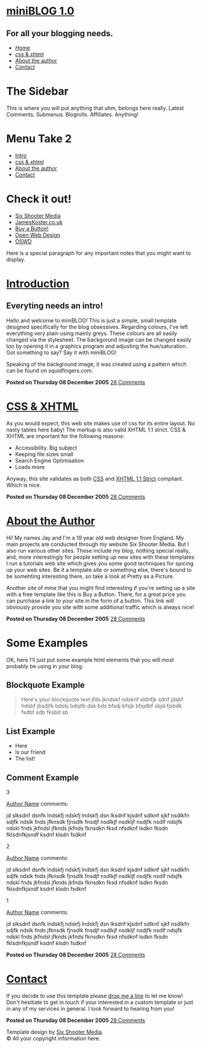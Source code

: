 <!DOCTYPE html PUBLIC "-//W3C//DTD XHTML 1.1//EN" "http://www.w3.org/TR/xhtml11/DTD/xhtml11.dtd">
<html xmlns="http://www.w3.org/1999/xhtml" xml:lang="en">
<head>
<title>Mini Blog</title>
<meta http-equiv="content-type" content="text/html; charset=iso-8859-1" />
<link rel="stylesheet" href="css/1.css" type="text/css" media="screen,projection" />
</head>
<body>
<div id="container">
  <div id="header">
    <h1><a href="#">mini<strong>BLOG</strong> 1.0</a></h1>
    <h2>For all your blogging needs.</h2>
    <ul id="nav">
      <li><a href="#" accesskey="h"><em>H</em>ome</a></li>
      <li><a href="#css" title="CSS and XHTML (a:c)" accesskey="c"><em>c</em>ss &amp; xhtml</a></li>
      <li><a href="#about" title="All about me (a:a)" accesskey="a"><em>A</em>bout the author</a></li>
      <li><a href="#contact" title="Get in Touch (a:o)" accesskey="o">C<em>o</em>ntact</a></li>
    </ul>
  </div>
  <div id="sidebar">
    <h1>The Sidebar</h1>
    <p> This is where you will put anything that uhm, belongs here really. Latest Comments. Submenus. Blogrolls. Affiliates. Anything! </p>
    <h1>Menu Take 2</h1>
    <ul class="submenu">
      <li><a href="#intro">Intro</a></li>
      <li><a href="#css">css &amp; xhtml</a></li>
      <li><a href="#about">About the author</a></li>
      <li><a href="#contact">Contact</a></li>
    </ul>
    <h1>Check it out!</h1>
    <ul class="submenu">
      <li><a href="#">Six Shooter Media</a></li>
      <li><a href="#">JamesKoster.co.uk</a></li>
      <li><a href="#">Buy a Button!</a></li>
      <li><a href="#">Open Web Design</a></li>
      <li><a href="#">OSWD</a></li>
    </ul>
    <p class="note"> Here is a special paragraph for any important notes that you might want to display. </p>
  </div>
  <div id="content">
    <h1><a href="#intro" id="intro">Introduction</a></h1>
    <h2>Everyting needs an intro!</h2>
    <p> Hello and welcome to miniBLOG! This is just a simple, small template designed specifically for the blog obsessives. Regarding colours, I've left everything very plain using mainly greys. These colours are all easily changed via the stylesheet. The backgorund image can be changed easily too by opening it in a graphics program and adjusting the hue/saturation. Got something to say? Say it with miniBLOG! </p>
    <p> Speaking of the background image, it was created using a pattern which can be found on squidfingers.com. </p>
    <div class="article_menu"> <b>Posted on Thursday 08 December 2005</b> <a href="#">28 Comments</a> </div>
    <h1><a href="#css" id="css">CSS &amp; XHTML</a></h1>
    <p> As you would expect, this web site makes use of css for its entire layout. No nasty tables here baby! The markup is also valid XHTML 1.1 strict. CSS &amp; XHTML are important for the following reasons: </p>
    <ul>
      <li>Accessibility. Big subject</li>
      <li>Keeping file sizes small</li>
      <li>Search Engine Optimisation</li>
      <li>Loads more</li>
    </ul>
    <p> Anyway, this site validates as both <a href="http://jigsaw.w3.org/css-validator/check/referer">CSS</a> and <a href="http://validator.w3.org/check?uri=referer">XHTML 1.1 Strict</a> compliant. Which is nice. </p>
    <div class="article_menu"> <b>Posted on Thursday 08 December 2005</b> <a href="#">28 Comments</a> </div>
    <h1><a href="#about" id="about">About the Author</a></h1>
    <p> Hi! My names Jay and I'm a 19 year old web designer from England. My main projects are conducted through my website Six Shooter Media. But I also run various other sites. These include my blog, nothing special really, and, more interestingly for people setting up new sites with these templates I run a tutorials web site which gives you some good techniques for spicing up your web sites. Be it a template site or something else, there's bound to be somehting interesting there, so take a look at Pretty as a Picture. </p>
    <p> Another site of mine that you might find interesting if you're setting up a site with a free template like this is Buy a Button. There, for a great price you can purchase a link to your site in the form of a button. This link will obviously provide you site with some additional traffic which is always nice! </p>
    <div class="article_menu"> <b>Posted on Thursday 08 December 2005</b> <a href="#">28 Comments</a> </div>
    <h1>Some Examples</h1>
    <p> OK, here I'll just put some example html elements that you will most probably be using in your blog. </p>
    <h2>Blockquote Example</h2>
    <blockquote>
      <p> Here's your blockquote text jfds jkndskf ndsknf sldnfjk sdnf jdsbf hdsbf jbsdjfk bdskj bdsjfb dsk bds bfsdj bfsjk bfsjdbf sbjd fjsbdk fsdbf sdb fksbd sb </p>
    </blockquote>
    <h2>List Example</h2>
    <ul>
      <li>Here</li>
      <li>Is our friend</li>
      <li>The list!</li>
    </ul>
    <h2>Comment Example</h2>
    <div class="comment_odd"> <span class="comnum">3</span>
      <p><a href="#">Author Name</a> comments:</p>
      <p> jd slksdnf dsnfk lndskfj ndskfj lndskfj dsn lksdnf kjsdnf sdlknf sjkf nsdlkfn sdjfk ndslk fnds jfknsdk fjnsdlk fnsdjf nsdlkjf nsdkljf nsdjfk nsdlf ndsjfk ndskl fnds jkfndsl jfknds jkfnds fknsdkn fksd nfsdknf lsdkn fksdn fklsdnfkjsndf ksdnf klsdn fsdknf </p>
    </div>
    <div class="comment_even"> <span class="comnum">2</span>
      <p><a href="#">Author Name</a> comments:</p>
      <p> jd slksdnf dsnfk lndskfj ndskfj lndskfj dsn lksdnf kjsdnf sdlknf sjkf nsdlkfn sdjfk ndslk fnds jfknsdk fjnsdlk fnsdjf nsdlkjf nsdkljf nsdjfk nsdlf ndsjfk ndskl fnds jkfndsl jfknds jkfnds fknsdkn fksd nfsdknf lsdkn fksdn fklsdnfkjsndf ksdnf klsdn fsdknf </p>
    </div>
    <div class="comment_odd"> <span class="comnum">1</span>
      <p><a href="#">Author Name</a> comments:</p>
      <p> jd slksdnf dsnfk lndskfj ndskfj lndskfj dsn lksdnf kjsdnf sdlknf sjkf nsdlkfn sdjfk ndslk fnds jfknsdk fjnsdlk fnsdjf nsdlkjf nsdkljf nsdjfk nsdlf ndsjfk ndskl fnds jkfndsl jfknds jkfnds fknsdkn fksd nfsdknf lsdkn fksdn fklsdnfkjsndf ksdnf klsdn fsdknf </p>
    </div>
    <div class="article_menu"> <b>Posted on Thursday 08 December 2005</b> <a href="#">28 Comments</a> </div>
    <h1><a href="#contact" id="contact">Contact</a></h1>
    <p> If you decide to use this template please <a href="#">drop me a line</a> to let me know! Don't hesitiate to get in touch if your interested in a custom template or just in any of my services in general. I look forward to hearing from you! </p>
    <div class="article_menu"> <b>Posted on Thursday 08 December 2005</b> <a href="#">28 Comments</a> </div>
  </div>
  <div id="footer">
    <p> Template design by <a href="http://www.sixshootermedia.com">Six Shooter Media</a>.<br />
&copy; All your copyright information here. </p>
  </div>
</div>
</body>
</html>
